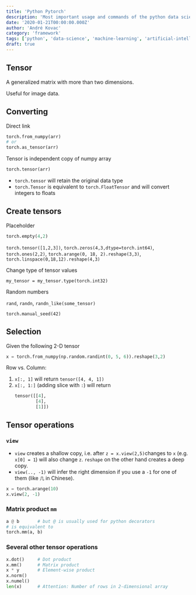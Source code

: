 ```yaml
---
title: 'Python Pytorch'
description: 'Most important usage and commands of the python data science framework Pytorch'
date: '2020-01-21T00:00:00.000Z'
author: 'André Kovac'
category: 'framework'
tags: ['python', 'data-science', 'machine-learning', 'artificial-intelligence', 'statistics']
draft: true
---
```


## Tensor

A generalized matrix with more than two dimensions.

Useful for image data.

## Converting

Direct link

```python
torch.from_numpy(arr)
# or
torch.as_tensor(arr)
```

Tensor is independent copy of numpy array

```python
torch.tensor(arr)
```

* `torch.tensor` will retain the original data type
* `torch.Tensor` is equivalent to `torch.FloatTensor` and will convert integers to floats

## Create tensors

Placeholder

```python
torch.empty(4,2)
```

`torch.tensor([1,2,3])`, `torch.zeros(4,3,dtype=torch.int64)`, `torch.ones(2,2)`, `torch.arange(0, 18, 2).reshape(3,3)`, `torch.linspace(0,18,12).reshape(4,3)`

Change type of tensor values

`my_tensor = my_tensor.type(torch.int32)`

Random numbers

`rand`, `randn`, `randn_like(some_tensor)`

`torch.manual_seed(42)`

## Selection

Given the following 2-D tensor

```python
x = torch.from_numpy(np.random.randint(0, 5, 6)).reshape(3,2)
```

Row vs. Column:

1. `x[:, 1]` will return `tensor([4, 4, 1])`
2. `x[:, 1:]` (adding slice with `:`) will return
    ```python
    tensor([[4],
            [4],
            [1]])
    ```


## Tensor operations

### `view`

* `view` creates a shallow copy, i.e. after `z = x.view(2,5)`changes to `x` (e.g. `x[0] = 1`) will also change `z`. `reshape` on the other hand creates a deep copy.
* `view(.., -1)` will infer the right dimension if you use a `-1` for one of them (like `几` in Chinese).

```python
x = torch.arange(10)
x.view(2, -1)
```

### Matrix product `mm`

```python
a @ b       # but @ is usually used for python decorators
# is equivalent to
torch.mm(a, b)
```

### Several other tensor operations

```python
x.dot()     # Dot product
x.mm()      # Matrix product
x * y       # Element-wise product
x.norm()
x.numel()
len(x)      # Attention: Number of rows in 2-dimensional array
```